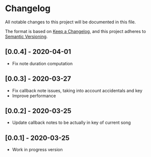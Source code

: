 # Changelog

All notable changes to this project will be documented in this file.

The format is based on [Keep a Changelog](https://keepachangelog.com/en/1.0.0/),
and this project adheres to [Semantic Versioning](https://semver.org/spec/v2.0.0.html).

## [0.0.4] - 2020-04-01

- Fix note duration computation

## [0.0.3] - 2020-03-27

- Fix callback note issues, taking into account accidentals and key
- Improve performance

## [0.0.2] - 2020-03-25

- Update callback notes to be actually in key of current song

## [0.0.1] - 2020-03-25

- Work in progress version
